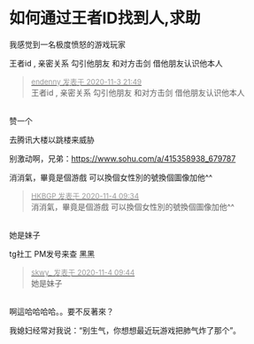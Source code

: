 # 如何通过王者ID找到人,求助


我感觉到一名极度愤怒的游戏玩家

王者id , 亲密关系 勾引他朋友 和对方击剑 借他朋友认识他本人

<div class="quote"><blockquote><font size="2"><a href="https://www.hostloc.com/forum.php?mod=redirect&amp;goto=findpost&amp;pid=9398547&amp;ptid=762055" target="_blank"><font color="#999999">endenny 发表于 2020-11-3 21:49</font></a></font><br />
王者id , 亲密关系 勾引他朋友 和对方击剑 借他朋友认识他本人</blockquote></div><br />
赞一个

去腾讯大楼以跳楼来威胁

别激动啊，兄弟：https://www.sohu.com/a/415358938_679787

消消氣，畢竟是個游戲 可以換個女性別的號換個圖像加他^^

<div class="quote"><blockquote><font size="2"><a href="https://www.hostloc.com/forum.php?mod=redirect&amp;goto=findpost&amp;pid=9399668&amp;ptid=762055" target="_blank"><font color="#999999">HKBGP 发表于 2020-11-4 09:34</font></a></font><br />
消消氣，畢竟是個游戲 可以換個女性別的號換個圖像加他^^</blockquote></div><br />
她是妹子

tg社工 PM发号来查 黑黑

<div class="quote"><blockquote><font size="2"><a href="https://www.hostloc.com/forum.php?mod=redirect&amp;goto=findpost&amp;pid=9399730&amp;ptid=762055" target="_blank"><font color="#999999">skwy_ 发表于 2020-11-4 09:44</font></a></font><br />
她是妹子</blockquote></div><br />
啊這哈哈哈哈。。要不反著來？

我媳妇经常对我说：“别生气，你想想最近玩游戏把肺气炸了那个”。
